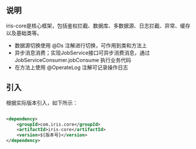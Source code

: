 ## 说明
iris-core是核心框架，包括鉴权拦截、数据库、多数据源、日志拦截、异常、缓存以及基础类等。
- 数据源切换使用 @Ds 注解进行切换，可作用到类和方法上
- 异步消息消费；实现JobService接口可异步消费消息，通过JobServiceConsumer.jobConsume 执行业务代码
- 在方法上使用 @OperateLog 注解可记录操作日志
## 引入
根据实际版本引入，如下所示：

```xml

<dependency>
    <groupId>com.iris.core</groupId>
    <artifactId>iris-core</artifactId>
    <version>${版本号}</version>
</dependency>
```
